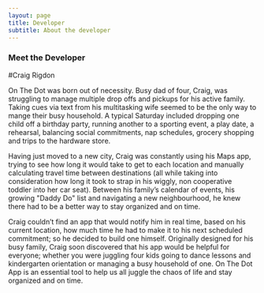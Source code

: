 ```yaml
---
layout: page
title: Developer
subtitle: About the developer
---
```


### Meet the Developer

#Craig Rigdon

On The Dot was born out of necessity. Busy dad of four, Craig, was struggling to manage multiple drop offs and pickups for his active family. Taking cues via text from his multitasking wife seemed to be the only way to mange their busy household. A typical Saturday included dropping one child off a birthday party, running another to a sporting event, a play date, a rehearsal, balancing social commitments, nap schedules, grocery shopping and trips to the hardware store. 

Having just moved to a new city, Craig was constantly using his Maps app, trying to see how long it would take to get to each location and manually calculating travel time between destinations (all while taking into consideration how long it took to strap in his wiggly, non cooperative toddler into her car seat).  Between his family’s calendar of events, his growing "Daddy Do" list and navigating a new neighbourhood, he knew there had to be a better way to stay organized and on time.

Craig couldn’t find an app that would notify him in real time, based on his current location, how much time he had to make it to his next scheduled commitment; so he decided to build one himself.  Originally designed for his busy family, Craig soon discovered that his app would be helpful for everyone; whether you were juggling four kids going to dance lessons and kindergarten orientation or managing a busy household of one. On The Dot App is an essential tool to help us all juggle the chaos of life and stay organized and on time. 
